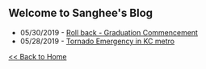 ## Welcome to Sanghee's Blog

* 05/30/2019 - [Roll back - Graduation Commencement](./texts/05.3019.md)
* 05/28/2019 - [Tornado Emergency in KC metro](./texts/052819.md)

[<< Back to Home](../../index.md)
